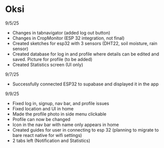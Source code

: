 # Oksi

9/5/25
- Changes in tabnavigator (added log out button)
- Changes in CropMonitor (ESP 32 integration, not final)
- Created sketches for esp32 with 3 sensors (DHT22, soil moisture, rain sensor)
- Created database for log in and profile where details can be edited and saved. Picture for profile (to be added)
- Created Statistics screen (UI only)

9/7/25
- Successfully connected ESP32 to supabase and displayed it in the app

9/9/25
- Fixed log in, signup, nav bar, and profile issues
- Fixed location and UI in home
- Made the profile photo in side menu clickable
- Profile can now be changed
- Icon in the nav bar with name only appears in home
- Created guides for user in connecting to esp 32 (planning to migrate to bare react native for wifi settings)
- 2 tabs left (Notification and Statistics)